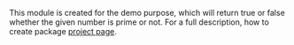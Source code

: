 This module is created for the demo purpose, which will return true or false whether the given number is prime or not.
For a full description, how to create package
[project page](https://packaging.python.org/en/latest/tutorials/packaging-projects/).